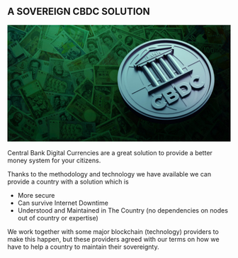 ## A SOVEREIGN CBDC SOLUTION

![](img/cbdcfix.png)  

Central Bank Digital Currencies are a great solution to provide a better money system for your citizens.

Thanks to the methodology and technology we have available we can provide a country with a solution which is 

* More secure
* Can survive Internet Downtime
* Understood and Maintained in The Country (no dependencies on nodes out of country or expertise)

We work together with some major blockchain (technology) providers to make this happen, but these providers agreed with our terms on how we have to help a country to maintain their sovereignty.

